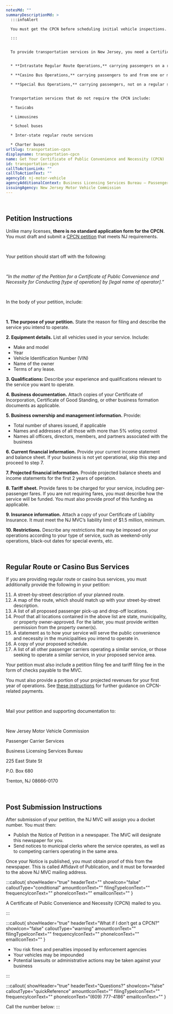 ```yaml
---
notesMd: ""
summaryDescriptionMd: >
  :::infoAlert 

  You must get the CPCN before scheduling initial vehicle inspections. The CPCN is also needed before registering vehicles with the NJ MVC.

  :::


  To provide transportation services in New Jersey, you need a Certificate of Public Convenience and Necessity (CPCN). Transportation services that require a CPCN include:


  * **Intrastate Regular Route Operations,** carrying passengers on a regular schedule between fixed points in NJ for compensation. This service can be open to the public or restricted to a specific group.

  * **Casino Bus Operations,** carrying passengers to and from one or more casinos in Atlantic City.

  * **Special Bus Operations,** carrying passengers, not on a regular schedule, to or from a place in NJ for per-person compensation. The compensation may include special discounts or premiums for attractions that are served by the route. These trips are offered and arranged by the owner of the bus company.


  Transportation services that do not require the CPCN include: 

  * Taxicabs

  * Limousines

  * School buses

  * Inter-state regular route services

  * Charter buses
urlSlug: transportation-cpcn
displayname: transportation-cpcn
name: Get Your Certificate of Public Convenience and Necessity (CPCN)
id: transportation-cpcn
callToActionLink: ""
callToActionText: ""
agencyId: nj-motor-vehicle
agencyAdditionalContext: Business Licensing Services Bureau – Passenger Carrier Unit
issuingAgency: New Jersey Motor Vehicle Commission
---
```

&nbsp;

## Petition Instructions

Unlike many licenses, **there is no standard application form for the CPCN.** You must draft and submit a [CPCN petition](https://www.nj.gov/mvc/pdf/business/cpcn_instructions.pdf) that meets NJ requirements.

&nbsp;

Your petition should start off with the following:

&nbsp;

*“In the matter of the Petition for a Certificate of Public Convenience and Necessity for Conducting \[type of operation] by \[legal name of operator].​”*

&nbsp;

In the body of your petition, include:​

&nbsp;

**1. The purpose of your petition.** State the reason for filing and describe the service you intend to operate.

**2. Equipment details.** List all vehicles used in your service. Include:

* Make and model
* Year
* Vehicle Identification Number (VIN)
* Name of the owner
* Terms of any lease.

**3. Qualifications:** Describe your experience and qualifications relevant to the service you want to operate.

**4. Business documentation.** Attach copies of your Certificate of Incorporation, Certificate of Good Standing, or other business formation documents as applicable.

**5. Business ownership and management information.** Provide:

* Total number of shares issued, if applicable
* Names and addresses of all those with more than 5% voting control
* Names all officers, directors, members, and partners associated with the business

**6. Current financial information.** Provide your current income statement and balance sheet. If your business is not yet operational, skip this step and proceed to step 7.

**7. Projected financial information.** Provide projected balance sheets and income statements for the first 2 years of operation.

**8. Tariff sheet.** Provide fares to be charged for your service, including per-passenger fares. If you are not requiring fares, you must describe how the service will be funded. You must also provide proof of this funding as applicable.

**9. Insurance information.** Attach a copy of your Certificate of Liability Insurance. It must meet the NJ MVC’s liability limit of $1.5 million, minimum.

**10. Restrictions.** Describe any restrictions that may be imposed on your operations according to your type of service, such as weekend-only operations, black-out dates for special events, etc.

&nbsp;

## Regular Route or Casino Bus Services

If you are providing regular route or casino bus services, you must additionally provide the following in your petition:

11. A street-by-street description of your planned route.
12. A map of the route, which should match up with your street-by-street description.
13. A list of all proposed passenger pick-up and drop-off locations.
14. Proof that all locations contained in the above list are state, municipality, or property owner-approved. For the latter, you must provide written permission from the property owner(s).
15. A statement as to how your service will serve the public convenience and necessity in the municipalities you intend to operate in.
16. A copy of your proposed schedule.
17. A list of all other passenger carriers operating a similar service, or those seeking to operate a similar service, in your proposed service area.

Your petition must also include a petition filing fee and tariff filing fee in the form of checks payable to the MVC.

You must also provide a portion of your projected revenues for your first year of operations. See [these instructions](https://www.nj.gov/mvc/pdf/business/CMC-25.pdf) for further guidance on CPCN-related payments.

&nbsp;

Mail your petition and supporting documentation to:

&nbsp;

New Jersey Motor Vehicle Commission
&nbsp;

Passenger Carrier Services
&nbsp;

Business Licensing Services Bureau
&nbsp;

225 East State St
&nbsp;

P.O. Box 680
&nbsp;

Trenton, NJ 08666-0170
&nbsp;

&nbsp;

## Post Submission Instructions

After submission of your petition, the NJ MVC will assign you a docket number. You must then:

* Publish the Notice of Petition in a newspaper. The MVC will designate this newspaper for you.
* Send notices to municipal clerks where the service operates, as well as to competing carriers operating in the same area.

Once your Notice is published, you must obtain proof of this from the newspaper. This is called Affidavit of Publication, and it must be forwarded to the above NJ MVC mailing address.

:::callout{ showHeader="true" headerText="" showIcon="false" calloutType="conditional" amountIconText="" filingTypeIconText="" frequencyIconText="" phoneIconText="" emailIconText="" }

A Certificate of Public Convenience and Necessity (CPCN) mailed to you.

:::

:::callout{ showHeader="true" headerText="What if I don’t get a CPCN?" showIcon="false" calloutType="warning" amountIconText="" filingTypeIconText="" frequencyIconText="" phoneIconText="" emailIconText="" }

* You risk fines and penalties imposed by enforcement agencies
* Your vehicles may be impounded
* Potential lawsuits or administrative actions may be taken against your business

:::

:::callout{ showHeader="true" headerText="Questions?" showIcon="false" calloutType="quickReference" amountIconText="" filingTypeIconText="" frequencyIconText="" phoneIconText="(609) 777-4186" emailIconText="" }

Call the number below:
:::